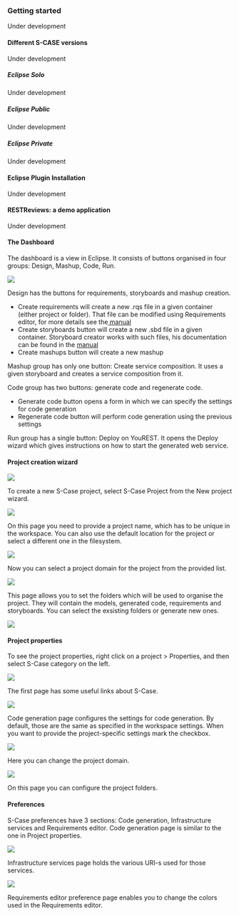 ### Getting started

Under development

#### Different S-CASE versions

Under development

##### Eclipse Solo

Under development

##### Eclipse Public

Under development

##### Eclipse Private

Under development

#### Eclipse Plugin Installation

Under development

#### RESTReviews: a demo application

Under development

#### The Dashboard
The dashboard is a view in Eclipse.
It consists of buttons organised in four groups: Design, Mashup, Code, Run.

![](webbookfolder/images/dashboard.png)

Design has the buttons for requirements, storyboards and mashup creation.
- Create requirements will create a new .rqs file in a given container (either project or folder). That file can be modified using Requirements editor, for more details see the[ manual](https://s-case.github.io/manuals/Requirements%20Editor%20User%20Manual.pdf)
- Create storyboards button will create a new .sbd file in a given container. Storyboard creator works with such files, his documentation can be found in the [manual](https://s-case.github.io/manuals/Storyboard%20Creator%20User%20Manual.pdf)
- Create mashups button will create a new mashup

Mashup group has only one button: Create service composition. It uses a given storyboard and creates a service composition from it.

Code group has two buttons: generate code and regenerate code.
- Generate code button opens a form in which we can specify the settings for code generation
- Regenerate code button will perform code generation using the previous settings

Run group has a single button: Deploy on YouREST. It opens the Deploy wizard which gives instructions on how to start the generated web service.

#### Project creation wizard
![](webbookfolder/images/newProject0.png)

To create a new S-Case project, select S-Case Project from the New project wizard.

![](webbookfolder/images/newProject1.png)


On this page you need to provide a project name, which has to be unique in the workspace.
You can also use the default location for the project or select a different one in the filesystem.

![](webbookfolder/images/newProject2.png)

Now you can select a project domain for the project from the provided list.

![](webbookfolder/images/newProject3.png)

This page allows you to set the folders which will be used to organise the project.
They will contain the models, generated code, requirements and storyboards. You can select the exsisting folders or generate new ones.

![](webbookfolder/images/newProject3b.png)

#### Project properties
To see the project properties, right click on a project > Properties, and then select S-Case category on the left.

![](webbookfolder/images/projectproperties1.png)

The first page has some useful links about S-Case.

![](webbookfolder/images/projectproperties2.png)

Code generation page configures the settings for code generation. By default, those are the same as specified in the workspace settings. When you want to provide the project-specific settings mark the checkbox.

![](webbookfolder/images/projectproperties3.png)

Here you can change the project domain.

![](webbookfolder/images/projectproperties4.png)

On this page you can configure the project folders.

#### Preferences

S-Case preferences have 3 sections: Code generation, Infrastructure services and Requirements editor.
Code generation page is similar to the one in Project properties.

![](webbookfolder/images/preferences1.png)

Infrastructure services page holds the various URI-s used for those services.

![](webbookfolder/images/preferences2.png)

Requirements editor preference page enables you to change the colors used in the Requirements editor.
